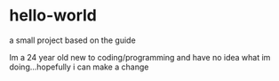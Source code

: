 # hello-world
a small project based on the guide 

Im a 24 year old new to coding/programming and have no idea what im doing...hopefully i can make a change
